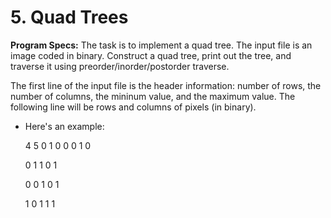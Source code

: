 # 5. Quad Trees

**Program Specs:**
The task is to implement a quad tree. The input file is an image coded in binary. Construct a quad tree, print out the tree, and traverse it using preorder/inorder/postorder traverse.

The first line of the input file is the header information: number of rows, the number of columns, the mininum value, and the maximum value. The following line will be rows and columns of pixels (in binary).
- Here's an example:

  4 5 0 1
  0 0 0 1 0

  0 1 1 0 1

  0 0 1 0 1

  1 0 1 1 1

